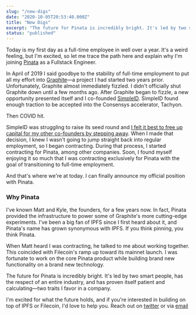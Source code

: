 ```yaml
---
slug: "/new-digs"
date: "2020-10-05T20:53:40.000Z"
title: "New Digs"
excerpt: "The future for Pinata is incredibly bright. It's led by two smart people, has the respect of an entire industry, and has proven itself patient and calculating—two traits I favor in a company. "
status: "published"
---
```

Today is my first day as a full-time employee in well over a year. It's a weird feeling, but I'm excited, so let me trace the path here and explain why I'm joining [Pinata](<https://pinata.cloud>) as a Fullstack Engineer.

In April of 2019 I said goodbye to the stability of full-time employment to put all my effort into [Graphite](<https://graphitedocs.com>)—a project I had started two years prior. Unfortunately, Graphite almost immediately fizzled. I didn't officially shut Graphite down until a few months ago. After Graphite began to fizzle, a new opportunity presented itself and I co-founded [SimpleID](<https://simpleid.xyz>). SimpleID found enough traction to be accepted into the Consensys accelerator, Tachyon.

Then COVID hit.

SimpleID was struggling to raise its seed round and [I felt it best to free up capital for my other co-founders by stepping away](<https://polluterofminds.com/startups-and-difficult-decisions/>). When I made that decision, I knew I wasn't going to jump straight back into regular employment, so I began contracting. During that process, I started contracting for Pinata, among other companies. Soon, I found myself enjoying it so much that I was contracting exclusively for Pinata with the goal of transitioning to full-time employment.

And that's where we're at today. I can finally announce my official position with Pinata.

### Why Pinata

I've known Matt and Kyle, the founders, for a few years now. In fact, Pinata provided the infrastructure to power some of Graphite's more cutting-edge experiments. I've been a big fan of IPFS since I first heard about it, and Pinata's name has grown synonymous with IPFS. If you think pinning, you think Pinata.

When Matt heard I was contracting, he talked to me about working together. This coincided with Filecoin's ramp up toward its mainnet launch. I was fortunate to work on the core Pinata product while building brand new functionality on a brand new technology.

The future for Pinata is incredibly bright. It's led by two smart people, has the respect of an entire industry, and has proven itself patient and calculating—two traits I favor in a company.

I'm excited for what the future holds, and if you're interested in building on top of IPFS or Filecoin, I'd love to help you. Reach out on [twitter](<https://twitter.com/polluterofminds>) or via [email](<mailto:justin.edward.hunter@gmail.com>)


  